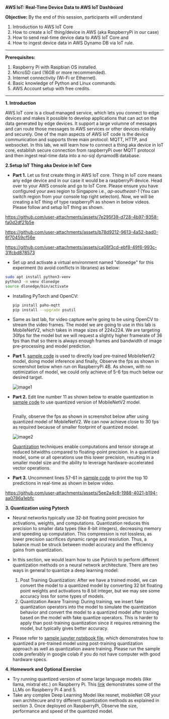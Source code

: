 **AWS IoT: Real-Time Device Data to AWS IoT Dashboard**

**Objective:** By the end of this session, participants will understand 
1. Introduction to AWS IoT Core 
2. How to create a IoT thing/device in AWS (aka RaspberryPi in our case)
2. How to send real-time device data to AWS IoT Core and 
3. How to ingest device data in AWS Dynamo DB via IoT rule.

---

**Prerequisites:**
1. Raspberry Pi with Raspbian OS installed.
2. MicroSD card (16GB or more recommended).
4. Internet connectivity (Wi-Fi or Ethernet).
5. Basic knowledge of Python and Linux commands.
6. AWS Account setup with free credits.

---

**1. Introduction**

 AWS IoT core is a cloud managed service, which lets you connect to edge devices and makes it possible to develop applications that can act on the data generated by edge devices. It support a large volumne of messages and can route those messages to AWS services or other devices reliably and securely. One of the main aspects of AWS IoT code is the device communication and supports three main protocol: MQTT, HTTP, and websocket. In this lab, we will learn how to connect a thing aka device in IoT core, establish secure connection from raspberryPi over MQTT protocol and then ingest real-time data into a no-sql dynamodB database.

**2.Setup IoT Thing aka Device in IoT Core**

- **Part 1.** Let us first create thing in AWS IoT core. Thing in IoT core means any edge device and in our case it would be a raspberryPi device. Head over to your AWS console and go to IoT Core. Please ensure you have configured your aws region to Singapore i.e., _ap-southeast-1_ (You can switch region from your console top right selecton). Now, we will be creating a IoT thing of type raspberryPi as shown in below videos. Please follow and setup IoT thing as shown.
 
https://github.com/user-attachments/assets/7e295f39-d728-4b97-9358-fa0d2df21b5e

https://github.com/user-attachments/assets/b78d9212-9613-4a52-bad0-6f70459cf56e

https://github.com/user-attachments/assets/ca08f3cd-ebf8-49f6-993c-31fcbd878573





-  Set up and activate a virtual environment named "dlonedge" for this experiment (to avoid conflicts in libraries) as below:
  ```bash
  sudo apt install python3-venv
  python3 -m venv dlonedge
  source dlonedge/bin/activate
  ```

- Installing PyTorch and OpenCV:
  ```bash
  pip install paho-mqtt
  pip install --upgrade psutil
  ```

- Same as last lab, for video capture we’re going to be using OpenCV to stream the video frames. The model we are going to use in this lab is MobileNetV2, which takes in image sizes of 224x224. We are targeting 30fps for the model but we will request a slightly higher framerate of 36 fps than that so there is always enough frames and bandwidth of image pre-processing and model prediction.

- **Part 1.** [sample code](Codes/mobile_net.py) is used to directly load pre-trained MobileNetV2 model, doing model inference and finally, Observe the fps as shown in screenshot below when run on RaspberryPi 4B. As shown, with no optimization of model, we could only achieve of 5-6 fps much below our desired target.

  ![image1](https://github.com/user-attachments/assets/8e3cf302-45f3-41c9-85a5-a1bd118d30c4)

- **Part 2.** Edit line number 11 as shown below to enable quantization in [sample code](Codes/mobile_net.py) to use quantized version of MobileNetV2 model.

  ```message = json.dumps({"time": int(time.time()),"quality": "GOOD","hostname": "rpiedge","value": psutil.cpu_percent()},indent=2)
  ```

    Finally, observe the fps as shown in screenshot below after using quantized model of MobileNetV2. We can now achieve close to 30 fps as required because of smaller footprint of quantized model.

    ![image2](https://github.com/user-attachments/assets/7086f300-4edf-4c41-a799-c496001ee1d1)

    [Quantization](https://pytorch.org/docs/stable/quantization.html) techniques enable computations and tensor storage at reduced bitwidths compared to floating-point precision. In a quantized model, some or all operations use this lower precision, resulting in a smaller model size and the ability to leverage hardware-accelerated vector operations.

- **Part 3.** Uncomment lines 57-61 in [sample code](Codes/mobile_net.py) to print the top 10 predictions in real-time as shown in below video.

https://github.com/user-attachments/assets/5ee2a4c8-1988-4021-b194-aa0786a1ebfc


**3. Quantization using Pytorch**
- Neural networks typically use 32-bit floating point precision for activations, weights, and computations. Quantization reduces this precision to smaller data types (like 8-bit integers), decreasing memory and speeding up computation. This compression is not lossless, as lower precision sacrifices dynamic range and resolution. Thus, a balance must be struck between model accuracy and the efficiency gains from quantization.

- In this section, we would learn how to use Pytorch to perform different quantization methods on a neural network architecture. There are two ways in general to quantize a deep learning model:

    1. Post Training Quantization: After we have a trained model, we can convert the model to a quantized model by converting 32 bit floating point weights and activations to 8 bit integer, but we may see some accuracy loss for some types of models.
    2. Quantization Aware Training: During training, we insert fake quantization operators into the model to simulate the quantization behavior and convert the model to a quantized model after training based on the model with fake quantize operators. This is harder to apply than post-training quantization since it requires retraining the model, but typically gives better accuracy.

- Please refer to [sample jupyter notebook file](Codes/PyTorch_Quantisation.ipynb), which demonstrates how to quantized a pre-trained model using post-training quantization approach as well as quantization aware training. Please run the sample code preferably in google colab if you do not have computer with good hardware specs.


**4. Homework and Optional Exercise**
- Try running quantized version of some large language models (like llama, mixtral etc.) on Raspberry Pi. This [link](https://www.dfrobot.com/blog-13498.html) demonstrates some of the LLMs on Raspberry Pi 4 and 5.
- Take any complex Deep Learning Model like resnet, mobileNet OR your own architecure and try different quantization methods as explained in section 3. Once deployed on RaspberryPi, Observe the size, performance and speed of the quantized model.
